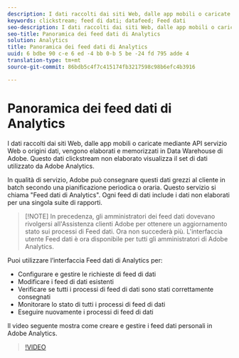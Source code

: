```yaml
---
description: I dati raccolti dai siti Web, dalle app mobili o caricate mediante API servizio Web o origini dati, vengono elaborati e memorizzati in Data Warehouse di Adobe. Questo dati clickstream non elaborato visualizza il set di dati utilizzato da Adobe Analytics.
keywords: clickstream; feed di dati; datafeed; Feed dati
seo-description: I dati raccolti dai siti Web, dalle app mobili o caricate mediante API servizio Web o origini dati, vengono elaborati e memorizzati in Data Warehouse di Adobe. Questo dati clickstream non elaborato visualizza il set di dati utilizzato da Adobe Analytics.
seo-title: Panoramica dei feed dati di Analytics
solution: Analytics
title: Panoramica dei feed dati di Analytics
uuid: 6 bdbe 90 c-e 6 ed -4 bb 0-b 5 be -24 fd 795 adde 4
translation-type: tm+mt
source-git-commit: 86bdb5c4f7c415174fb3217598c98b6efc4b3916

---
```



# Panoramica dei feed dati di Analytics

I dati raccolti dai siti Web, dalle app mobili o caricate mediante API servizio Web o origini dati, vengono elaborati e memorizzati in Data Warehouse di Adobe. Questo dati clickstream non elaborato visualizza il set di dati utilizzato da Adobe Analytics.

In qualità di servizio, Adobe può consegnare questi dati grezzi al cliente in batch secondo una pianificazione periodica o oraria. Questo servizio si chiama "Feed dati di Analytics". Ogni feed di dati include i dati non elaborati per una singola suite di rapporti.

>[!NOTE] In precedenza, gli amministratori dei feed dati dovevano rivolgersi all'Assistenza clienti Adobe per ottenere un aggiornamento stato sui processi di Feed dati. Ora non succederà più. L'interfaccia utente Feed dati è ora disponibile per tutti gli amministratori di Adobe Analytics.

Puoi utilizzare l’interfaccia Feed dati di Analytics per:

* Configurare e gestire le richieste di feed di dati
* Modificare i feed di dati esistenti
* Verificare se tutti i processi di feed di dati sono stati correttamente consegnati
* Monitorare lo stato di tutti i processi di feed di dati
* Eseguire nuovamente i processi di feed di dati

Il video seguente mostra come creare e gestire i feed dati personali in Adobe Analytics.

>[!VIDEO](https://www.youtube.com/watch?v=m_fb--gNtR4)
